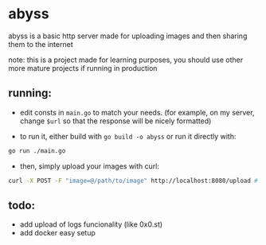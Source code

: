 # abyss
abyss is a basic http server made for uploading images and then sharing them to the internet

note: this is a project made for learning purposes, you should use other more mature projects if running in production

## running:
- edit consts in `main.go` to match your needs. (for example, on my server, change `$url` so that the response will be nicely formatted)

- to run it, either build with `go build -o abyss` or run it directly with:
```bash
go run ./main.go
```

- then, simply upload your images with curl:
```bash
curl -X POST -F "image=@/path/to/image" http://localhost:8080/upload # default path
```
## todo:
- add upload of logs funcionality (like 0x0.st)
- add docker easy setup
